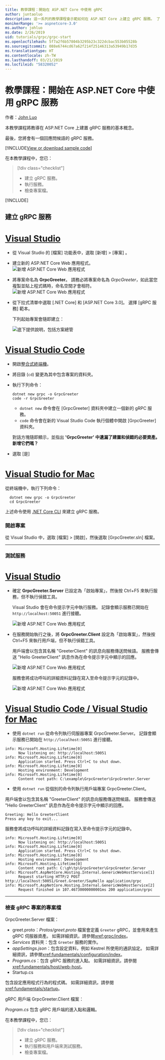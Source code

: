 ```yaml
---
title: 教學課程：開始在 ASP.NET Core 中使用 gRPC
author: juntaoluo
description: 這一系列的教學課程會示範如何在 ASP.NET Core 上建立 gRPC 服務。 了解如何建立 gRPC 服務專案、編輯通訊協定檔案，以及新增雙工資料流處理呼叫。
monikerRange: '>= aspnetcore-3.0'
ms.author: johluo
ms.date: 2/26/2019
uid: tutorials/grpc/grpc-start
ms.openlocfilehash: 5f7a2f6b57804b3295b23c322dcbac553b05528b
ms.sourcegitcommit: 088e6744cd67a62f214f25146313a53949b17d35
ms.translationtype: HT
ms.contentlocale: zh-TW
ms.lasthandoff: 03/21/2019
ms.locfileid: "58320052"
---
```

# <a name="tutorial-get-started-with-grpc-service-in-aspnet-core"></a>教學課程：開始在 ASP.NET Core 中使用 gRPC 服務

作者：[John Luo](https://github.com/juntaoluo)

本教學課程將教導在 ASP.NET Core 上建置 gRPC 服務的基本概念。

最後，您將會有一個回應問候語的 gRPC 服務。

[!INCLUDE[View or download sample code](~/includes/grpc/download.md)]

在本教學課程中，您已：

> [!div class="checklist"]
> * 建立 gRPC 服務。
> * 執行服務。
> * 檢查專案檔。

[!INCLUDE[](~/includes/net-core-prereqs-all-3.0.md)]

## <a name="create-a-grpc-service"></a>建立 gRPC 服務

# <a name="visual-studiotabvisual-studio"></a>[Visual Studio](#tab/visual-studio)

* 從 Visual Studio 的 [檔案] 功能表中，選取 [新增] > [專案] 。
* 建立新的 ASP.NET Core Web 應用程式。
  ![新增 ASP.NET Core Web 應用程式](grpc-start/_static/np_3_0.1.png)
* 將專案命名為 **GrpcGreeter**。 請務必將專案命名為 *GrpcGreeter*，如此當您複製並貼上程式碼時，命名空間才會相符。
  ![新增 ASP.NET Core Web 應用程式](grpc-start/_static/np_3_0.2.png)
* 從下拉式清單中選取 [.NET Core] 和 [ASP.NET Core 3.0]。 選擇 [gRPC 服務] 範本。

  下列起始專案會隨即建立：

  ![底下提供說明，包括方案總管](grpc-start/_static/se3.0.png)

# <a name="visual-studio-codetabvisual-studio-code"></a>[Visual Studio Code](#tab/visual-studio-code)

* 開啟[整合式終端機](https://code.visualstudio.com/docs/editor/integrated-terminal)。
* 將目錄 (`cd`) 變更為其中包含專案的資料夾。
* 執行下列命令：

  ```console
  dotnet new grpc -o GrpcGreeter
  code -r GrpcGreeter
  ```

  * `dotnet new` 命令會在 [GrpcGreeter] 資料夾中建立一個新的 gRPC 服務。
  * `code` 命令會在新的 Visual Studio Code 執行個體中開啟 [GrpcGreeter] 資料夾。

  對話方塊隨即顯示，並指出 **'GrpcGreeter' 中遺漏了建置和偵錯的必要資產。新增它們嗎？**
* 選取 [是]

# <a name="visual-studio-for-mactabvisual-studio-mac"></a>[Visual Studio for Mac](#tab/visual-studio-mac)

從終端機中，執行下列命令：

```console
  dotnet new grpc -o GrpcGreeter
  cd GrpcGreeter
```

上述命令使用 [.NET Core CLI](/dotnet/core/tools/dotnet) 來建立 gRPC 服務。

### <a name="open-the-project"></a>開啟專案

從 Visual Studio 中，選取 [檔案] > [開啟]，然後選取 [GrpcGreeter.sln] 檔案。

<!-- End of VS tabs -->

---

### <a name="test-the-service"></a>測試服務

# <a name="visual-studiotabvisual-studio"></a>[Visual Studio](#tab/visual-studio)

* 確定 **GrpcGreeter.Server** 已設定為「啟始專案」，然後按 Ctrl+F5 來執行服務，但不執行偵錯工具。

  Visual Studio 會在命令提示字元中執行服務。 記錄會顯示服務已開始在 `http://localhost:50051` 進行接聽。

  ![新增 ASP.NET Core Web 應用程式](grpc-start/_static/server_start.png)

* 在服務開始執行之後，將 **GrpcGreeter.Client** 設定為「啟始專案」，然後按 Ctrl+F5 來執行用戶端，但不執行偵錯工具。

  用戶端會以包含其名稱 "GreeterClient" 的訊息向服務傳送問候語。 服務會傳送 "Hello GreeterClient" 訊息作為在命令提示字元中顯示的回應。

  ![新增 ASP.NET Core Web 應用程式](grpc-start/_static/client.png)

  服務會將成功呼叫的詳細資料記錄在寫入至命令提示字元的記錄中。

  ![新增 ASP.NET Core Web 應用程式](grpc-start/_static/server_complete.png)

# <a name="visual-studio-code--visual-studio-for-mactabvisual-studio-codevisual-studio-mac"></a>[Visual Studio Code / Visual Studio for Mac](#tab/visual-studio-code+visual-studio-mac)

* 使用 `dotnet run` 從命令列執行伺服器專案 GrpcGreeter.Server。 記錄會顯示服務已開始在 `http://localhost:50051` 進行接聽。

```console
info: Microsoft.Hosting.Lifetime[0]
      Now listening on: http://localhost:50051
info: Microsoft.Hosting.Lifetime[0]
      Application started. Press Ctrl+C to shut down.
info: Microsoft.Hosting.Lifetime[0]
      Hosting environment: Development
info: Microsoft.Hosting.Lifetime[0]
      Content root path: C:\example\GrpcGreeter\GrpcGreeter.Server
```

* 使用 `dotnet run` 從個別的命令列執行用戶端專案 GrpcGreeter.Client。

用戶端會以包含其名稱 "GreeterClient" 的訊息向服務傳送問候語。 服務會傳送 "Hello GreeterClient" 訊息作為在命令提示字元中顯示的回應。

```console
Greeting: Hello GreeterClient
Press any key to exit...
```

服務會將成功呼叫的詳細資料記錄在寫入至命令提示字元的記錄中。

```console
info: Microsoft.Hosting.Lifetime[0]
      Now listening on: http://localhost:50051
info: Microsoft.Hosting.Lifetime[0]
      Application started. Press Ctrl+C to shut down.
info: Microsoft.Hosting.Lifetime[0]
      Hosting environment: Development
info: Microsoft.Hosting.Lifetime[0]
      Content root path: C:\gh\tp\GrpcGreeter\GrpcGreeter.Server
info: Microsoft.AspNetCore.Hosting.Internal.GenericWebHostService[1]
      Request starting HTTP/2 POST http://localhost:50051/Greet.Greeter/SayHello application/grpc
info: Microsoft.AspNetCore.Hosting.Internal.GenericWebHostService[2]
      Request finished in 107.46730000000001ms 200 application/grpc
```

<!-- End of combined VS/Mac tabs -->

---

### <a name="examine-the-project-files-of-the-grpc-project"></a>檢查 gRPC 專案的專案檔

GrpcGreeter.Server 檔案：

* greet.proto：*Protos/greet.proto* 檔案會定義 `Greeter` gRPC，並會用來產生 gRPC 伺服器資產。 如需詳細資訊，請參閱<xref:grpc/index>。
* *Services* 資料夾：包含 `Greeter` 服務的實作。
* *appSettings.json*：包含設定資料，例如 Kestrel 所使用的通訊協定。 如需詳細資訊，請參閱<xref:fundamentals/configuration/index>。
* *Program.cs*：包含 gRPC 服務的進入點。 如需詳細資訊，請參閱<xref:fundamentals/host/web-host>。
* Startup.cs

包含設定應用程式行為的程式碼。 如需詳細資訊，請參閱<xref:fundamentals/startup>。

gRPC 用戶端 GrpcGreeter.Client 檔案：

*Program.cs* 包含 gRPC 用戶端的進入點和邏輯。

在本教學課程中，您已：

> [!div class="checklist"]
> * 建立 gRPC 服務。
> * 執行服務和用戶端來測試服務。
> * 檢查專案檔。
